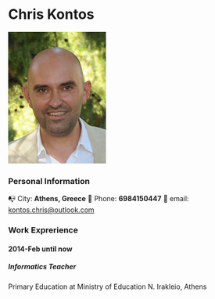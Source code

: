 # Chris Kontos
![Image of Chris](my-logo-10.png)

### Personal Information
:mailbox_with_no_mail: City: **Athens, Greece** :iphone: Phone: **6984150447** :email: email: kontos.chris@outlook.com

### Work Exprerience
#### 2014-Feb until now
##### Informatics Teacher
Primary Education at Ministry of Education
N. Irakleio, Athens
